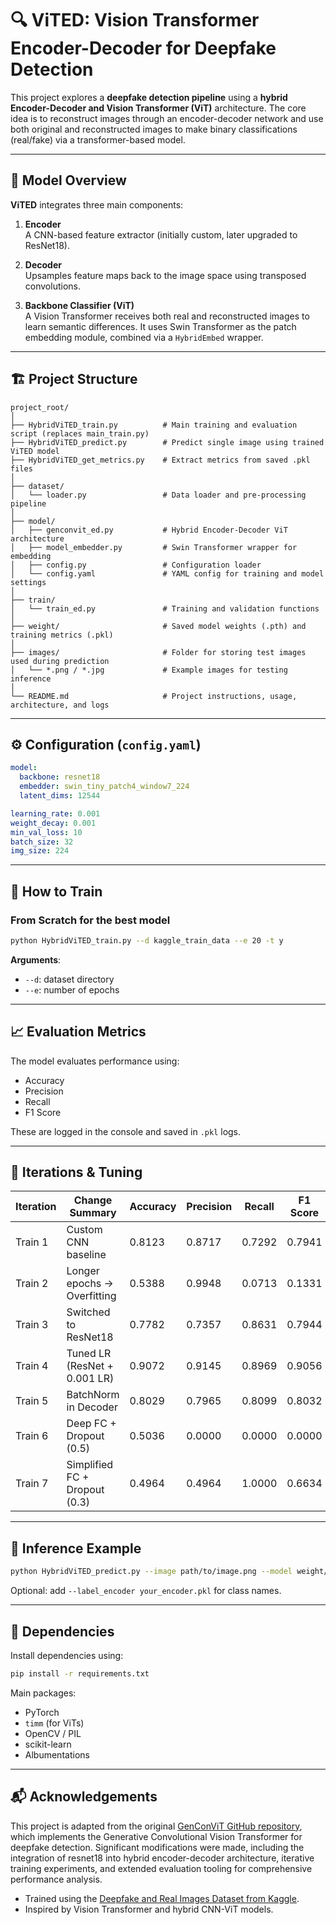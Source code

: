 
# 🔍 ViTED: Vision Transformer Encoder-Decoder for Deepfake Detection

This project explores a **deepfake detection pipeline** using a **hybrid Encoder-Decoder and Vision Transformer (ViT)** architecture. The core idea is to reconstruct images through an encoder-decoder network and use both original and reconstructed images to make binary classifications (real/fake) via a transformer-based model.

---

## 🧠 Model Overview

**ViTED** integrates three main components:

1. **Encoder**  
   A CNN-based feature extractor (initially custom, later upgraded to ResNet18).

2. **Decoder**  
   Upsamples feature maps back to the image space using transposed convolutions.

3. **Backbone Classifier (ViT)**  
   A Vision Transformer receives both real and reconstructed images to learn semantic differences. It uses Swin Transformer as the patch embedding module, combined via a `HybridEmbed` wrapper.

---

## 🏗️ Project Structure

```
project_root/
│
├── HybridViTED_train.py          # Main training and evaluation script (replaces main_train.py)
├── HybridViTED_predict.py        # Predict single image using trained ViTED model
├── HybridViTED_get_metrics.py    # Extract metrics from saved .pkl files
│
├── dataset/
│   └── loader.py                 # Data loader and pre-processing pipeline
│
├── model/
│   ├── genconvit_ed.py           # Hybrid Encoder-Decoder ViT architecture
│   ├── model_embedder.py         # Swin Transformer wrapper for embedding
│   ├── config.py                 # Configuration loader
│   └── config.yaml               # YAML config for training and model settings
│
├── train/
│   └── train_ed.py               # Training and validation functions
│
├── weight/                       # Saved model weights (.pth) and training metrics (.pkl)
│
├── images/                       # Folder for storing test images used during prediction
│   └── *.png / *.jpg             # Example images for testing inference
│
└── README.md                     # Project instructions, usage, architecture, and logs

```

---

## ⚙️ Configuration (`config.yaml`)

```yaml
model:
  backbone: resnet18
  embedder: swin_tiny_patch4_window7_224
  latent_dims: 12544

learning_rate: 0.001
weight_decay: 0.001
min_val_loss: 10
batch_size: 32
img_size: 224
```

---

## 🚀 How to Train

### From Scratch for the best model

```bash
python HybridViTED_train.py --d kaggle_train_data --e 20 -t y
```

**Arguments**:
- `--d`: dataset directory
- `--e`: number of epochs

---

## 📈 Evaluation Metrics

The model evaluates performance using:

- Accuracy
- Precision
- Recall
- F1 Score

These are logged in the console and saved in `.pkl` logs.

---

## 🔄 Iterations & Tuning

| Iteration | Change Summary                       | Accuracy | Precision | Recall | F1 Score |
|-----------|--------------------------------------|----------|-----------|--------|----------|
| Train 1   | Custom CNN baseline                  | 0.8123   | 0.8717    | 0.7292 | 0.7941   |
| Train 2   | Longer epochs → Overfitting          | 0.5388   | 0.9948    | 0.0713 | 0.1331   |
| Train 3   | Switched to ResNet18                 | 0.7782   | 0.7357    | 0.8631 | 0.7944   |
| Train 4   | Tuned LR (ResNet + 0.001 LR)         | 0.9072   | 0.9145    | 0.8969 | 0.9056   |
| Train 5   | BatchNorm in Decoder                 | 0.8029   | 0.7965    | 0.8099 | 0.8032   |
| Train 6   | Deep FC + Dropout (0.5)              | 0.5036   | 0.0000    | 0.0000 | 0.0000   |
| Train 7   | Simplified FC + Dropout (0.3)        | 0.4964   | 0.4964    | 1.0000 | 0.6634   |

---

## 🧪 Inference Example

```bash
python HybridViTED_predict.py --image path/to/image.png --model weight/genconvit_ed.pth
```

Optional: add `--label_encoder your_encoder.pkl` for class names.

---

## 🧱 Dependencies

Install dependencies using:

```bash
pip install -r requirements.txt
```

Main packages:
- PyTorch
- `timm` (for ViTs)
- OpenCV / PIL
- scikit-learn
- Albumentations

---

## 📬 Acknowledgements

This project is adapted from the original [GenConViT GitHub repository](https://github.com/erprogs/GenConViT), which implements the Generative Convolutional Vision Transformer for deepfake detection. Significant modifications were made, including the integration of resnet18 into hybrid encoder-decoder architecture, iterative training experiments, and extended evaluation tooling for comprehensive performance analysis.
- Trained using the [Deepfake and Real Images Dataset from Kaggle](https://www.kaggle.com/datasets/manjilkarki/deepfake-and-real-images).
- Inspired by Vision Transformer and hybrid CNN-ViT models.
